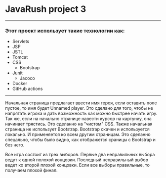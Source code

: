 # JavaRush project 3
___
### Этот проект использует такие технологии как:
* Servlets
* JSP
* JSTL
* Tomcat
* CSS
  * Bootstrap
* Junit
  * Jacoco
* Docker 
* GitHub actions
___

 Начальная страница предлагает ввести имя героя, если оставить поле пустое, то имя будет Unnamed player.
Это сделано для того, чтобы не напрягать игрока и дать возможность как можно быстрее начать игру.
Так же, если на начально странице навести курсор на картунку, она начинает трястись.
Это сделанно на "чистом" CSS. Также начальная страница не использует Bootstrap.
Bootstrap скачен и используется локально. И применяется ко всем другим страницам.
Это сделанно спецально, чтобы было видно, как отображется сраницы с Bootstrap и без него.

Все игра состоит из трех выборов. Первые два неправильных выбора ведут к одной полохой концовки.
Последный неправильный выбор ведет ко второй плохой концовки. Если все выборы правильные, то получаем плохой финал.